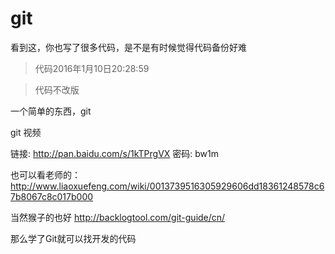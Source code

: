 # git

看到这，你也写了很多代码，是不是有时候觉得代码备份好难


>代码2016年1月10日20:28:59

>代码不改版

一个简单的东西，git

git 视频

链接: http://pan.baidu.com/s/1kTPrgVX 密码: bw1m

也可以看老师的：http://www.liaoxuefeng.com/wiki/0013739516305929606dd18361248578c67b8067c8c017b000

当然猴子的也好 http://backlogtool.com/git-guide/cn/

那么学了Git就可以找开发的代码


